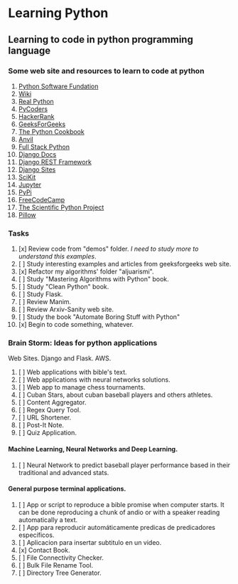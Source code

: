 # Learning Python

## Learning to code in **python** programming language

### Some web site and resources to learn to code at python
1. [Python Software Fundation](https://www.python.org/)
1. [Wiki](https://wiki.python.org/moin/FrontPage)
2. [Real Python](http://realpython.com)
3. [PyCoders](https://pycoders.com/)
4. [HackerRank](https://www.hackerrank.com/domains)
5. [GeeksForGeeks](https://www.geeksforgeeks.org/python-programming-language/)
6. [The Python Cookbook](https://code.activestate.com/recipes/langs/python/)
7. [Anvil](https://anvil.works/)
8. [Full Stack Python](https://www.fullstackpython.com/)
9. [Django Docs](https://devdocs.io/django~2.1-guides/)
9. [Django REST Framework](https://www.django-rest-framework.org/)
9. [Django Sites](https://www.djangosites.org/)
10. [SciKit](http://scikit-learn.org/stable/)
11. [Jupyter](https://jupyter.org/index.html)
12. [PyPi](https://pypi.org/)
13. [FreeCodeCamp](https://learn.freecodecamp.org/)
14. [The Scientific Python Project](https://scipy.org)
15. [Pillow](https://pillow.readthedocs.io/en/stable/index.html)


### Tasks
1. [x] Review code from "demos" folder. *I need to study more to understand this examples*.
2. [ ] Study interesting examples and articles from geeksforgeeks web site.
3. [x] Refactor my algorithms' folder "aljuarismi". 
4. [ ] Study "Mastering Algorithms with Python" book.
5. [ ] Study "Clean Python" book.
6. [ ] Study Flask.
7. [ ] Review Manim.
8. [ ] Review Arxiv-Sanity web site.
9. [ ] Study the book "Automate Boring Stuff with Python"
10. [x] Begin to code something, whatever.


### Brain Storm: Ideas for python applications
Web Sites. Django and Flask. AWS.
1. [ ] Web applications with bible's text.
2. [ ] Web applications with neural networks solutions.
3. [ ] Web app to manage chess tournaments.
4. [ ] Cuban Stars, about cuban baseball players and others athletes.
5. [ ] Content Aggregator. 
6. [ ] Regex Query Tool.
7. [ ] URL Shortener. 
8. [ ] Post-It Note. 
9. [ ] Quiz Application. 

#### Machine Learning, Neural Networks and Deep Learning.
1. [ ] Neural Network to predict baseball player performance based in their traditional and advanced stats.

#### General purpose terminal applications.
1. [ ] App or script to reproduce a bible promise when computer starts. It can be done reproducing a chunk of andio or with a speaker reading automatically a text.
2. [ ] App para reproducir automáticamente predicas de predicadores específicos.
3. [ ] Aplicacion para insertar subtitulo en un video.
4. [x] Contact Book. 
5. [ ] File Connectivity Checker.
6. [ ] Bulk File Rename Tool. 
7. [ ] Directory Tree Generator. 